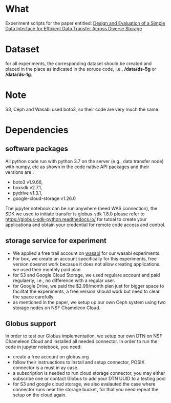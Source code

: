 # What
Experiment scripts for the paper entitled: [Design and Evaluation of a Simple Data Interface for Efficient Data Transfer Across Diverse Storage](http://arxiv.org/abs/2009.03190) 

# Dataset
for all experiments, the corresponding dataset should be created and placed in the place as indicated in the soruce code, i.e., **/data/ds-5g** or **/data/ds-1g**. 

# Note
S3, Ceph and Wasabi used boto3, so their code are very much the same.

# Dependencies 
## software packages
All python code run with python 3.7 on the server (e.g., data transfer node) with numpy, etc as shown in the code
native API packages and their versions are :
* boto3 v1.9.66, 
* boxsdk v2.7.1, 
* pydrive v1.3.1, 
* google-cloud-storage v1.26.0

The jupyter notebook can be run anywhere (need WAS connection), the SDK we used to initiate transfer is globus-sdk 1.8.0
please refer to https://globus-sdk-python.readthedocs.io/ for tutoal to create your applicationa and obtain your credential for remote code access and control.

## storage service for experiment
* We applied a free trail account on [wasabi](https://wasabi.com/) for our wasabi experiments.
* For box, we create an account specifically for this experiments, free version doesnot work becasue it does not allow creating applications. we used their monthly paid plan 
* for S3 and Google Cloud Storage, we used regulare account and paid regulaerly, i.e., no difference with a regular user.
* for Google Drive, we paid the $2.99/month plan just for bigger space to facilitat the experiments, a free version should work but need to clear the space carefully.
* as mentioned in the paper, we setup up our own Ceph system using two storage nodes on NSF Chameleon Cloud. 

## Globus support
In order to test our Globus implementation, we setup our own DTN on NSF Chameleon Cloud and installed all needed connector. In order to run the code in jupyter notebook, you need:
* create a free account on globus.org
* follow their instruactions to install and setup connector, POSIX connector is a must in ay case.
* a subscription is needed to run cloud storage connector, you may either subscribe one or contact Globus to add your DTN UUID to a testing pool
* for S3 and google cloud storage, we also evalauted the case where connector runs near the storage bucket, for that you need repeat the setup on the cloud again.

